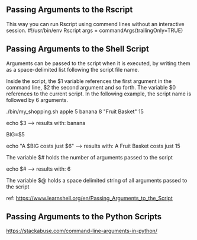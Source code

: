 ## Passing Arguments to the Rscript
This way you can run Rscript using commend lines without an interactive session. 
#!/usr/bin/env Rscript
args = commandArgs(trailingOnly=TRUE)

## Passing Arguments to the Shell Script
Arguments can be passed to the script when it is executed, by writing them as a space-delimited list following the script file name.

Inside the script, the $1 variable references the first argument in the command line, $2 the second argument and so forth. The variable $0 references to the current script. In the following example, the script name is followed by 6 arguments.

./bin/my_shopping.sh apple 5 banana 8 "Fruit Basket" 15

echo $3 --> results with: banana

BIG=$5

echo "A $BIG costs just $6" --> results with: A Fruit Basket costs just 15

The variable $# holds the number of arguments passed to the script

echo $# --> results with: 6

The variable $@ holds a space delimited string of all arguments passed to the script

ref: https://www.learnshell.org/en/Passing_Arguments_to_the_Script 

## Passing Arguments to the Python Scripts
https://stackabuse.com/command-line-arguments-in-python/ 
